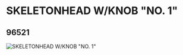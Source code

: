 # SKELETONHEAD W/KNOB "NO. 1"
## 96521
![SKELETONHEAD W/KNOB "NO. 1"](https://lc-www-live-s.legocdn.com/media/bricks/5/2/4626630.jpg)